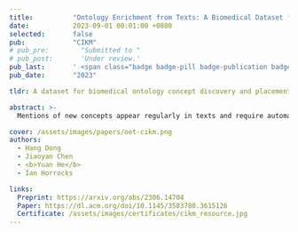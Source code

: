 ```yaml
---
title:          "Ontology Enrichment from Texts: A Biomedical Dataset for Concept Discovery and Placement"
date:           2023-09-01 00:01:00 +0800
selected:       false
pub:            "CIKM"
# pub_pre:        "Submitted to "
# pub_post:       'Under review.'
pub_last:       ' <span class="badge badge-pill badge-publication badge-success">Best Resource Paper Runner-Up</span>'
pub_date:       "2023"

tldr: A dataset for biomedical ontology concept discovery and placement.

abstract: >-
  Mentions of new concepts appear regularly in texts and require automated approaches to harvest and place them into Knowledge Bases (KB), e.g., ontologies and taxonomies. Existing datasets suffer from three issues, (i) mostly assuming that a new concept is pre-discovered and cannot support out-of-KB mention discovery; (ii) only using the concept label as the input along with the KB and thus lacking the contexts of a concept label; and (iii) mostly focusing on concept placement w.r.t a taxonomy of atomic concepts, instead of complex concepts, i.e., with logical operators. To address these issues, we propose a new benchmark, adapting MedMentions dataset (PubMed abstracts) with SNOMED CT versions in 2014 and 2017 under the Diseases sub-category and the broader categories of Clinical finding, Procedure, and Pharmaceutical / biologic product. We provide usage on the evaluation with the dataset for out-of-KB mention discovery and concept placement, adapting recent Large Language Model based methods.

cover: /assets/images/papers/oet-cikm.png
authors:
  - Hang Dong
  - Jiaoyan Chen
  - <b>Yuan He</b>
  - Ian Horrocks

links:
  Preprint: https://arxiv.org/abs/2306.14704
  Paper: https://dl.acm.org/doi/10.1145/3583780.3615126
  Certificate: /assets/images/certificates/cikm_resource.jpg
---
```

